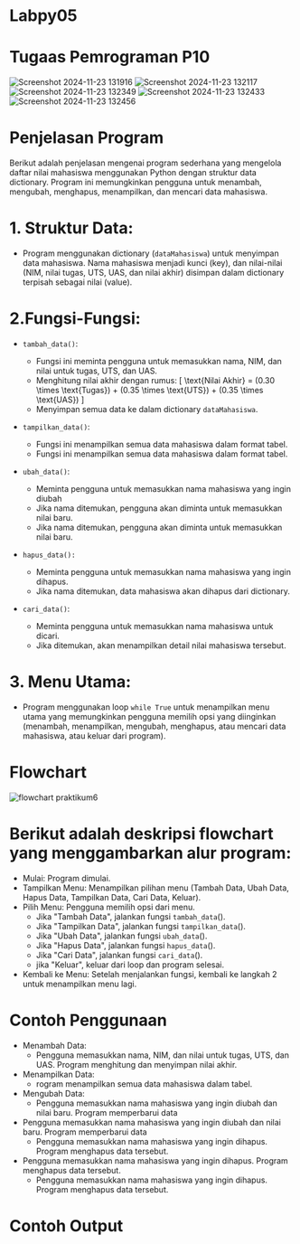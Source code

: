 # Labpy05
# Tugaas Pemrograman P10

![Screenshot 2024-11-23 131916](https://github.com/user-attachments/assets/ba5e0edf-bf9a-472d-8e65-be69a11fa289)
![Screenshot 2024-11-23 132117](https://github.com/user-attachments/assets/ecc6b668-30d1-4db6-b275-7597c358e08c)
![Screenshot 2024-11-23 132349](https://github.com/user-attachments/assets/0c944637-a5cc-4f48-ac2b-446f1f3a1a37)
![Screenshot 2024-11-23 132433](https://github.com/user-attachments/assets/2c10296c-64bb-426c-9af1-e1646b89a42d)
![Screenshot 2024-11-23 132456](https://github.com/user-attachments/assets/db5585e8-5cad-4319-81cc-213ca91cd1d8)

# Penjelasan Program
Berikut adalah penjelasan mengenai program sederhana yang mengelola daftar nilai mahasiswa menggunakan Python dengan struktur data dictionary. Program ini memungkinkan pengguna untuk menambah, mengubah, menghapus, menampilkan, dan mencari data mahasiswa.

# 1. Struktur Data:
 - Program menggunakan dictionary (`dataMahasiswa`) untuk menyimpan data mahasiswa. Nama mahasiswa menjadi kunci (key), dan nilai-nilai (NIM, nilai tugas, UTS, UAS, dan nilai 
   akhir) disimpan dalam dictionary terpisah sebagai nilai (value).
   
# 2.Fungsi-Fungsi:
 - `tambah_data()`:
   - Fungsi ini meminta pengguna untuk memasukkan nama, NIM, dan nilai untuk tugas, UTS, dan UAS.
   - Menghitung nilai akhir dengan rumus: [ \text{Nilai Akhir} = (0.30 \times \text{Tugas}) + (0.35 \times \text{UTS}) + (0.35 \times \text{UAS}) ]
   - Menyimpan semua data ke dalam dictionary `dataMahasiswa`.

 - `tampilkan_data()`:
   - Fungsi ini menampilkan semua data mahasiswa dalam format tabel.
   - Fungsi ini menampilkan semua data mahasiswa dalam format tabel.

 - `ubah_data()`:
   - Meminta pengguna untuk memasukkan nama mahasiswa yang ingin diubah
   - Jika nama ditemukan, pengguna akan diminta untuk memasukkan nilai baru.
   - Jika nama ditemukan, pengguna akan diminta untuk memasukkan nilai baru.
     
 - `hapus_data():`
   - Meminta pengguna untuk memasukkan nama mahasiswa yang ingin dihapus.
   - Jika nama ditemukan, data mahasiswa akan dihapus dari dictionary.
  
 - `cari_data()`:
   - Meminta pengguna untuk memasukkan nama mahasiswa untuk dicari.
   - Jika ditemukan, akan menampilkan detail nilai mahasiswa tersebut.

# 3. Menu Utama:
 - Program menggunakan loop `while True` untuk menampilkan menu utama yang memungkinkan pengguna memilih opsi yang diinginkan (menambah, menampilkan, mengubah, menghapus, 
   atau mencari data mahasiswa, atau keluar dari program).

# Flowchart 
![flowchart praktikum6](https://github.com/user-attachments/assets/a470ac9f-d731-4795-b88e-ec64e505b35d)

# Berikut adalah deskripsi flowchart yang menggambarkan alur program:
 - Mulai: Program dimulai.
 - Tampilkan Menu: Menampilkan pilihan menu (Tambah Data, Ubah Data, Hapus Data, Tampilkan Data, Cari Data, Keluar).
 - Pilih Menu: Pengguna memilih opsi dari menu.
   - Jika "Tambah Data", jalankan fungsi `tambah_data`().
   - Jika "Tampilkan Data", jalankan fungsi `tampilkan_data`().
   - Jika "Ubah Data", jalankan fungsi `ubah_data`().
   - Jika "Hapus Data", jalankan fungsi `hapus_data`().
   - Jika "Cari Data", jalankan fungsi `cari_data`().
   - jika "Keluar", keluar dari loop dan program selesai.
 - Kembali ke Menu: Setelah menjalankan fungsi, kembali ke langkah 2 untuk menampilkan menu lagi.

# Contoh Penggunaan
 - Menambah Data:
    - Pengguna memasukkan nama, NIM, dan nilai untuk tugas, UTS, dan UAS. Program menghitung dan menyimpan nilai akhir.
 - Menampilkan Data:
    - rogram menampilkan semua data mahasiswa dalam tabel.
 - Mengubah Data:
    - Pengguna memasukkan nama mahasiswa yang ingin diubah dan nilai baru. Program memperbarui data
 - Pengguna memasukkan nama mahasiswa yang ingin diubah dan nilai baru. Program memperbarui data
    - Pengguna memasukkan nama mahasiswa yang ingin dihapus. Program menghapus data tersebut.
 - Pengguna memasukkan nama mahasiswa yang ingin dihapus. Program menghapus data tersebut.
    - Pengguna memasukkan nama mahasiswa yang ingin dihapus. Program menghapus data tersebut.

# Contoh Output
